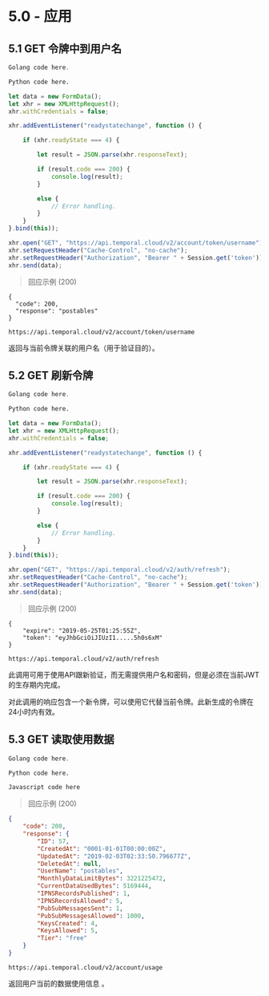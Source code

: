 # 5.0 - 应用

## 5.1 GET 令牌中到用户名

```go
Golang code here.
```

```python
Python code here.
```

```javascript
let data = new FormData();
let xhr = new XMLHttpRequest();
xhr.withCredentials = false;

xhr.addEventListener("readystatechange", function () {

    if (xhr.readyState === 4) {

        let result = JSON.parse(xhr.responseText);

        if (result.code === 200) {
            console.log(result);
        }

        else {
            // Error handling.
        }
    }
}.bind(this));

xhr.open("GET", "https://api.temporal.cloud/v2/account/token/username");
xhr.setRequestHeader("Cache-Control", "no-cache");
xhr.setRequestHeader("Authorization", "Bearer " + Session.get('token'));
xhr.send(data);
```

> 回应示例 (200)

```
{
  "code": 200,
  "response": "postables"
}
```

`https://api.temporal.cloud/v2/account/token/username`

返回与当前令牌关联的用户名（用于验证目的）。

## 5.2 GET 刷新令牌

```go
Golang code here.
```

```python
Python code here.
```

```javascript
let data = new FormData();
let xhr = new XMLHttpRequest();
xhr.withCredentials = false;

xhr.addEventListener("readystatechange", function () {

    if (xhr.readyState === 4) {

        let result = JSON.parse(xhr.responseText);

        if (result.code === 200) {
            console.log(result);
        }

        else {
            // Error handling.
        }
    }
}.bind(this));

xhr.open("GET", "https://api.temporal.cloud/v2/auth/refresh");
xhr.setRequestHeader("Cache-Control", "no-cache");
xhr.setRequestHeader("Authorization", "Bearer " + Session.get('token'));
xhr.send(data);
```

> 回应示例 (200)

```
{
    "expire": "2019-05-25T01:25:55Z",
    "token": "eyJhbGciOiJIUzI1.....5h0s6xM"
}
```

`https://api.temporal.cloud/v2/auth/refresh`

此调用可用于使用API跟新验证，而无需提供用户名和密码，但是必须在当前JWT的生存期内完成。

对此调用的响应包含一个新令牌，可以使用它代替当前令牌。此新生成的令牌在24小时内有效。

## 5.3 GET 读取使用数据

```go
Golang code here.
```

```python
Python code here.
```

```javascript
Javascript code here
```

> 回应示例 (200)

```json
{
    "code": 200,
    "response": {
        "ID": 57,
        "CreatedAt": "0001-01-01T00:00:00Z",
        "UpdatedAt": "2019-02-03T02:33:50.796677Z",
        "DeletedAt": null,
        "UserName": "postables",
        "MonthlyDataLimitBytes": 3221225472,
        "CurrentDataUsedBytes": 5169444,
        "IPNSRecordsPublished": 1,
        "IPNSRecordsAllowed": 5,
        "PubSubMessagesSent": 1,
        "PubSubMessagesAllowed": 1000,
        "KeysCreated": 4,
        "KeysAllowed": 5,
        "Tier": "free"
    }
}
```

`https://api.temporal.cloud/v2/account/usage`

返回用户当前的数据使用信息 。
